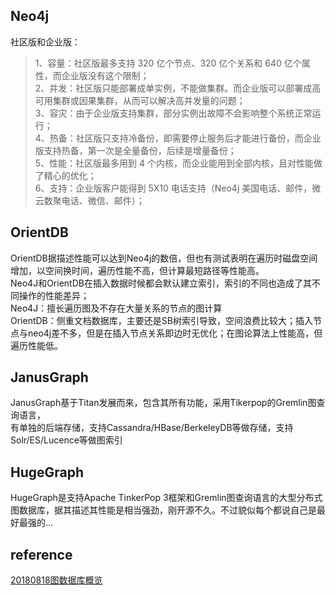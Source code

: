 ## Neo4j
社区版和企业版：  
> 1、容量：社区版最多支持 320 亿个节点、320 亿个关系和 640 亿个属性，而企业版没有这个限制；  
2、并发：社区版只能部署成单实例，不能做集群。而企业版可以部署成高可用集群或因果集群，从而可以解决高并发量的问题；  
3、容灾：由于企业版支持集群，部分实例出故障不会影响整个系统正常运行；  
4、热备：社区版只支持冷备份，即需要停止服务后才能进行备份，而企业版支持热备，第一次是全量备份，后续是增量备份；  
5、性能：社区版最多用到 4 个内核，而企业能用到全部内核，且对性能做了精心的优化；  
6、支持：企业版客户能得到 5X10 电话支持（Neo4j 美国电话、邮件，微云数聚电话、微信、邮件）；  

## OrientDB
OrientDB据描述性能可以达到Neo4j的数倍，但也有测试表明在遍历时磁盘空间增加，以空间换时间，遍历性能不高，但计算最短路径等性能高。  
Neo4J和OrientDB在插入数据时候都会默认建立索引，索引的不同也造成了其不同操作的性能差异；  
Neo4J：擅长遍历图及不存在大量关系的节点的图计算  
OrientDB：侧重文档数据库，主要还是SB树索引导致，空间浪费比较大；插入节点与neo4j差不多，但是在插入节点关系即边时无优化；在图论算法上性能高，但遍历性能低。  
## JanusGraph
JanusGraph基于Titan发展而来，包含其所有功能，采用Tikerpop的Gremlin图查询语言，  
有单独的后端存储，支持Cassandra/HBase/BerkeleyDB等做存储，支持Solr/ES/Lucence等做图索引  
## HugeGraph
HugeGraph是支持Apache TinkerPop 3框架和Gremlin图查询语言的大型分布式图数据库，据其描述其性能是相当强劲，刚开源不久。不过貌似每个都说自己是最好最强的...
## reference
[20180818图数据库概览](https://zhuanlan.zhihu.com/p/42351039)  
